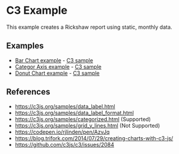 # C3 Example

This example creates a Rickshaw report using static, monthly data.

## Examples

* [Bar Chart example](examples/bar_chart) - [C3 sample](https://c3js.org/samples/chart_bar.html)
* [Categor Axis example](examples/categorized) - [C3 sample](https://c3js.org/samples/categorized.html)
* [Donut Chart example](examples/donut_chart) - [C3 sample](https://c3js.org/samples/chart_donut.html)

## References

* https://c3js.org/samples/data_label.html
* https://c3js.org/samples/data_label_format.html
* https://c3js.org/samples/categorized.html (Supported)
* https://c3js.org/samples/grid_y_lines.html (Not Supported)
* https://codepen.io/rjlinden/pen/AzvJq
* https://blog.trifork.com/2014/07/29/creating-charts-with-c3-js/
* https://github.com/c3js/c3/issues/2084